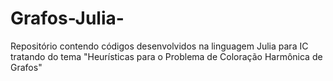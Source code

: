 # Grafos-Julia-
Repositório contendo códigos desenvolvidos na linguagem Julia para IC tratando do tema "Heurísticas para o Problema de Coloração Harmônica de Grafos"
